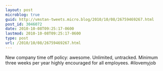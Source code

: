 ```yaml
---
layout: post
microblog: true
guid: http://vmstan-tweets.micro.blog/2010/10/08/26759469267.html
post_id: 3046072
date: 2010-10-08T09:25:17-0600
lastmod: 2010-10-08T09:25:17-0600
type: post
url: /2010/10/08/26759469267.html
---
```

New company time off policy: awesome. Unlimited, untracked. Minimum three weeks per year highly encouraged for all employees. #ilovemyjob
